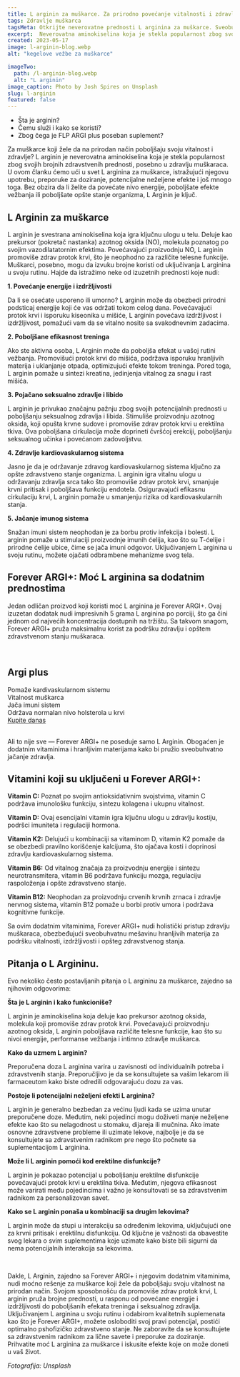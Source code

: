 ```yaml
---
title: L arginin za muškarce. Za prirodno povećanje vitalnosti i zdravlja.
tags: Zdravlje muškarca
tagsMeta: Otkrijte neverovatne prednosti L arginina za muškarce. Sveobuhvatan vodič o tome kako L arginin može prirodno poboljšati vitalnost i performanse. Uupotreba, doze, potencijalni neželjeni efekti i često postavljana pitanja.
excerpt:  Neverovatna aminokiselina koja je stekla popularnost zbog svojih brojnih zdravstvenih prednosti, posebno u zdravlju muškaraca.
created: 2023-05-17
image: l-arginin-blog.webp
alt: "kegelove vežbe za muškarce"

imageTwo:
  path: /l-arginin-blog.webp
  alt: "L arginin"
image_caption: Photo by Josh Spires on Unsplash
slug: l-arginin
featured: false
---
```




<div class="text-component line-height-lg v-space-md">

<div class="tldr-box">
  <div class="tldr-box__content">
	<span class="text-base font-bold"></span>
    <ul class="list list--ul margin-top-sm margin-bottom-0">
      <li>Šta je arginin?</li>
      <li>Čemu služi i kako se koristi?</li>
      <li>Zbog čega je FLP ARGI plus poseban suplement?</li>
		</ul>
  </div>
</div>

Za muškarce koji žele da  na prirodan način poboljšaju svoju vitalnost i zdravlje? L arginin je neverovatna aminokiselina koja je stekla popularnost zbog svojih brojnih zdravstvenih prednosti, posebno u zdravlju muškaraca. U ovom članku ćemo ući u svet L arginina za muškarce, istražujući njegovu upotrebu, preporuke za doziranje, potencijalne neželjene efekte i još mnogo toga. Bez obzira da li želite da povećate nivo energije, poboljšate efekte vežbanja ili poboljšate opšte stanje organizma, L Arginin je ključ.

## L Arginin za muškarce

L arginin je svestrana aminokiselina koja igra ključnu ulogu u telu. Deluje kao prekursor (pokretač nastanka) azotnog oksida (NO), molekula poznatog po svojim vazodilatatornim efektima. Povećavajući proizvodnju NO, L arginin promoviše zdrav protok krvi, što je neophodno za različite telesne funkcije. Muškarci, posebno, mogu da izvuku brojne koristi od uključivanja L arginina u svoju rutinu. Hajde da istražimo neke od izuzetnih prednosti koje nudi:

**1. Povećanje energije i izdržljivosti**

Da li se osećate usporeno ili umorno? L arginin može da obezbedi prirodni podsticaj energije koji će vas održati tokom celog dana. Povećavajući protok krvi i isporuku kiseonika u mišiće, L arginin povećava izdržljivost i izdržljivost, pomažući vam da se vitalno nosite sa svakodnevnim zadacima.

**2. Poboljšane efikasnost treninga**

Ako ste aktivna osoba, L Arginin može da poboljša efekat u vašoj rutini vežbanja. Promovišući protok krvi do mišića, podržava isporuku hranljivih materija i uklanjanje otpada, optimizujući efekte tokom treninga. Pored toga, L arginin pomaže u sintezi kreatina, jedinjenja vitalnog za snagu i rast mišića.

**3. Pojačano seksualno zdravlje i libido**

L arginin je privukao značajnu pažnju zbog svojih potencijalnih prednosti u poboljšanju seksualnog zdravlja i libida. Stimuliše proizvodnju azotnog oksida, koji opušta krvne sudove i promoviše zdrav protok krvi u erektilna tkiva. Ova poboljšana cirkulacija može doprineti čvršćoj erekciji, poboljšanju seksualnog učinka i povećanom zadovoljstvu.

**4. Zdravlje kardiovaskularnog sistema**

Jasno je da je održavanje zdravog kardiovaskularnog sistema ključno za opšte zdravstveno stanje organizma. L arginin igra vitalnu ulogu u održavanju zdravlja srca tako što promoviše zdrav protok krvi, smanjuje krvni pritisak i poboljšava funkciju endotela. Osiguravajući efikasnu cirkulaciju krvi, L arginin pomaže u smanjenju rizika od kardiovaskularnih stanja.

**5. Jačanje imunog sistema**

Snažan imuni sistem neophodan je za borbu protiv infekcija i bolesti. L arginin pomaže u stimulaciji proizvodnje imunih ćelija, kao što su T-ćelije i prirodne ćelije ubice, čime se jača imuni odgovor. Uključivanjem L arginina u svoju rutinu, možete ojačati odbrambene mehanizme svog tela.

## Forever ARGI+: Moć L arginina sa dodatnim prednostima

Jedan odličan proizvod koji koristi moć L arginina je Forever ARGI+. Ovaj izuzetan dodatak nudi impresivnih 5 grama L arginina po porciji, što ga čini jednom od najvećih koncentracija dostupnih na tržištu. Sa takvom snagom, Forever ARGI+ pruža maksimalnu korist za podršku zdravlju i opštem zdravstvenom stanju muškaraca.

<br>

<div class="text-component__block padding-y-md padding-x-md radius-lg margin-top-md bg-white">
	<div class="grid gap-sm">
		<div class="col-4@md">
			<g-image class="" src="~/assets/img/forever_argi.webp" alt="potencija prirodni lek"></g-image>
		</div>
		<div class="col-8@md">
			<div class="flex flex-wrap gap-sm items-center">
				<div class="">
					<h2 class="text-lg">Argi plus</h2>
				</div>
        <div class="grid margin-bottom-lg gap-xxs">
					<div class="flex items-center text-sm">
						<g-image style="width: auto !important;" class="margin-left-important" src="~/assets/img/check.svg"></g-image>
							Pomaže kardivaskularnom sistemu
					</div>
          <div class="flex items-center text-sm">
						<g-image style="width: auto !important;" class="margin-left-important" src="~/assets/img/check.svg"></g-image>
							Vitalnost muškarca
					</div>
          <div class="flex items-center text-sm">
						<g-image style="width: auto !important;" class="margin-left-important" src="~/assets/img/check.svg"></g-image>
							Jača imuni sistem
					</div>
          <div class="flex items-center text-sm">
						<g-image style="width: auto !important;" class="margin-left-important" src="~/assets/img/check.svg"></g-image>
							Održava normalan nivo holsterola u krvi
					</div>
				</div>
			</div>
			<div class="flex gap-md@sm gap-md flex-column flex-row@sm padding-top-lg justify-between@sm items-center">
				<a href="https://flpshop.rs/dodaci-ishrani/11652/argi-.html/360000954255/personal.html" class="kupiteCTA btn btn--primary flex-grow center-between@lg justify-center btn--md">
					Kupite danas
				</a>
				<g-image style="width: auto !important;" class="" src="~/assets/img/logo-futer.png"></g-image>
			</div>
		</div>
	</div>
</div>

<br>
 
Ali to nije sve — Forever ARGI+ ne poseduje samo L Arginin. Obogaćen je dodatnim vitaminima i hranljivim materijama kako bi pružio sveobuhvatno jačanje zdravlja. 

## Vitamini koji su uključeni u Forever ARGI+:

**Vitamin C:** Poznat po svojim antioksidativnim svojstvima, vitamin C podržava imunološku funkciju, sintezu kolagena i ukupnu vitalnost.

**Vitamin D:** Ovaj esencijalni vitamin igra ključnu ulogu u zdravlju kostiju, podršci imuniteta i regulaciji hormona.

**Vitamin K2:** Delujući u kombinaciji sa vitaminom D, vitamin K2 pomaže da se obezbedi pravilno korišćenje kalcijuma, što ojačava kosti i doprinosi zdravlju kardiovaskularnog sistema.

**Vitamin B6:** Od vitalnog značaja za proizvodnju energije i sintezu neurotransmitera, vitamin B6 podržava funkciju mozga, regulaciju raspoloženja i opšte zdravstveno stanje.

**Vitamin B12:** Neophodan za proizvodnju crvenih krvnih zrnaca i zdravlje nervnog sistema, vitamin B12 pomaže u borbi protiv umora i podržava kognitivne funkcije.

Sa ovim dodatnim vitaminima, Forever ARGI+ nudi holistički pristup zdravlju muškaraca, obezbeđujući sveobuhvatnu mešavinu hranljivih materija za podršku vitalnosti, izdržljivosti i opšteg zdravstvenog stanja.

## Pitanja o L Argininu.

Evo nekoliko često postavljanih pitanja o L argininu za muškarce, zajedno sa njihovim odgovorima:

**Šta je L arginin i kako funkcioniše?**

L arginin je aminokiselina koja deluje kao prekursor azotnog oksida, molekula koji promoviše zdrav protok krvi. Povećavajući proizvodnju azotnog oksida, L arginin poboljšava različite telesne funkcije, kao što su nivoi energije, performanse vežbanja i intimno zdravlje muškarca.

**Kako da uzmem L arginin?**

Preporučena doza L arginina varira u zavisnosti od individualnih potreba i zdravstvenih stanja. Preporučljivo je da se konsultujete sa vašim lekarom ili farmaceutom kako biste odredili odgovarajuću dozu za vas.

**Postoje li potencijalni neželjeni efekti L arginina?**

L arginin je generalno bezbedan za većinu ljudi kada se uzima unutar preporučene doze. Međutim, neki pojedinci mogu doživeti manje neželjene efekte kao što su nelagodnost u stomaku, dijareja ili mučnina. Ako imate osnovne zdravstvene probleme ili uzimate lekove, najbolje je da se konsultujete sa zdravstvenim radnikom pre nego što počnete sa suplementacijom L arginina.

**Može li L arginin pomoći kod erektilne disfunkcije?**

L arginin je pokazao potencijal u poboljšanju erektilne disfunkcije povećavajući protok krvi u erektilna tkiva. Međutim, njegova efikasnost može varirati među pojedincima i važno je konsultovati se sa zdravstvenim radnikom za personalizovan savet.

**Kako se L arginin ponaša u kombinaciji sa drugim lekovima?**

L arginin može da stupi u interakciju sa određenim lekovima, uključujući one za krvni pritisak i erektilnu disfunkciju. Od ključne je važnosti da obavestite svog lekara o svim suplementima koje uzimate kako biste bili sigurni da nema potencijalnih interakcija sa lekovima.

<br>

Dakle, L Arginin, zajedno sa Forever ARGI+ i njegovim dodatnim vitaminima, nudi moćno rešenje za muškarce koji žele da poboljšaju svoju vitalnost na prirodan način. Svojom sposobnošću da promoviše zdrav protok krvi, L arginin pruža brojne prednosti, u rasponu od povećane energije i izdržljivosti do poboljšanih efekata treninga i seksualnog zdravlja. Uključivanjem L arginina u svoju rutinu i odabirom kvalitetnih suplemenata kao što je Forever ARGI+, možete osloboditi svoj pravi potencijal, postići optimalno pshofizičko zdravstveno stanje. Ne zaboravite da se konsultujete sa zdravstvenim radnikom za lične savete i preporuke za doziranje. Prihvatite moć L arginina za muškarce i iskusite efekte koje on može doneti u vaš život.





*Fotografija: Unsplash*

</div>

